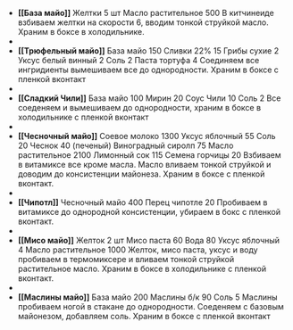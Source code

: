 - **[[База майо]]**
  Желтки 5 шт
  Масло растительное 500
  В китчинеиде взбиваем желтки на скорости 6, вводим тонкой струйкой масло. Храним в боксе в холодильнике.
-
- **[[Трюфельный майо]]**
  База майо 150
  Сливки 22% 15
  Грибы сухие 2
  Уксус белый винный 2
  Соль 2
  Паста тортуфа 4
  Соединяем все ингридиенты вымешиваем все до однородности. Храним в боксе с пленкой вконтакт
-
- **[[Сладкий Чили]]**
  База майо 100
  Мирин 20
  Соус Чили 10
  Соль 2
  Все соеденяем и вымешиваем до однородности, храним в боксе в холодильнике с пленкой вконтакт
-
- **[[Чесночный майо]]**
  Соевое молоко 1300
  Уксус яблочный 55
  Соль 20
  Чеснок 40 (печеный)
  Виноградный сиролп 75
  Масло растительное 2100
  Лимонный сок 115
  Семена горчицы 20
  Взбиваем в витамиксе все кроме масла. Масло вливаем тонкой струйкой и доводим до консистенции майонеза. Храним в боксе с пленкой вконтакт.
-
- **[[Чипотл]]**
  Чесночный майо 400
  Перец чипотле 20
  Пробиваем в витамиксе до однородной консистенции, убираем в бокс с пленкой вконтакт.
-
- **[[Мисо майо]]**
  Желток 2 шт
  Мисо паста 60
  Вода 80
  Уксус яблочный 4
  Масло растительное 1000
  Желток, мисо паста, уксус и воду пробиваем в термомиксере и вливаем тонкой струйкой растительное масло.
  Храним в боксе в холодильнике с пленкой вконтакт.
-
- **[[Маслины майо]]**
  База майо 200
  Маслины б/к 90
  Соль 5
  Маслины пробиваем ногой в стакане до однородности. Соеденяем с базовым майонезом, добавляем соль. Храним в боксе с пленкой вконтакт